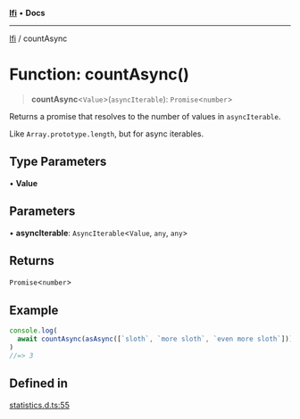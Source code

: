 [**lfi**](../readme.md) • **Docs**

---

[lfi](../globals.md) / countAsync

# Function: countAsync()

> **countAsync**\<`Value`\>(`asyncIterable`): `Promise`\<`number`\>

Returns a promise that resolves to the number of values in `asyncIterable`.

Like `Array.prototype.length`, but for async iterables.

## Type Parameters

• **Value**

## Parameters

• **asyncIterable**: `AsyncIterable`\<`Value`, `any`, `any`\>

## Returns

`Promise`\<`number`\>

## Example

```js
console.log(
  await countAsync(asAsync([`sloth`, `more sloth`, `even more sloth`])),
)
//=> 3
```

## Defined in

[statistics.d.ts:55](https://github.com/TomerAberbach/lfi/blob/dd796c78d3ff68ae7bf4a0272b3cbeca688438e7/src/operations/statistics.d.ts#L55)
